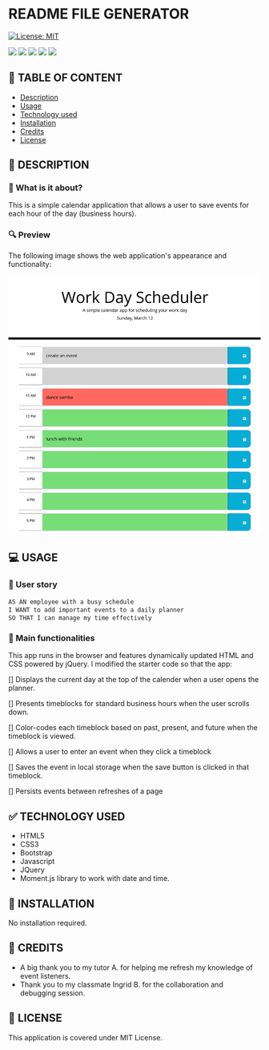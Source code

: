 # README FILE GENERATOR

[![License: MIT](https://img.shields.io/badge/License-MIT-yellow.svg)](https://opensource.org/licenses/MIT)

![](https://img.shields.io/badge/Javascript-black?style=flat&logo=javascript&logoWidth=23)
![](https://img.shields.io/badge/Html5-black?style=flat&logo=html5&logoWidth=23)
![](https://img.shields.io/badge/CSS3-black?style=flat&logo=css3&logoWidth=23)
![](https://img.shields.io/badge/Bootstrap-black?style=flat&logo=bootstrap&logoWidth=23)
![](https://img.shields.io/badge/jQuery-black?style=flat&logo=jquery&logoWidth=23)

## 🚩 TABLE OF CONTENT

- [Description](#-description)
- [Usage](#-usage)
- [Technology used](#-technology-used)
- [Installation](#-installation)
- [Credits](#-credits)
- [License](#-license)

## 📖 DESCRIPTION

### 🎯 What is it about?

This is a simple calendar application that allows a user to save events for each hour of the day (business hours).

### 🔍 Preview

The following image shows the web application's appearance and functionality:

![Project image](./images/daily-planner.png)

## 💻 USAGE

### 💬 User story

```
AS AN employee with a busy schedule
I WANT to add important events to a daily planner
SO THAT I can manage my time effectively
```

### 💬 Main functionalities

This app runs in the browser and features dynamically updated HTML and CSS powered by jQuery. I modified the starter code so that the app:

[] Displays the current day at the top of the calender when a user opens the planner.

[] Presents timeblocks for standard business hours when the user scrolls down.

[] Color-codes each timeblock based on past, present, and future when the timeblock is viewed.

[] Allows a user to enter an event when they click a timeblock

[] Saves the event in local storage when the save button is clicked in that timeblock.

[] Persists events between refreshes of a page

## ✅ TECHNOLOGY USED

- HTML5
- CSS3
- Bootstrap
- Javascript
- JQuery
- Moment.js library to work with date and time.

## 🚀 INSTALLATION

No installation required.

## 💬 CREDITS

- A big thank you to my tutor A. for helping me refresh my knowledge of event listeners.
- Thank you to my classmate Ingrid B. for the collaboration and debugging session.

## 📃 LICENSE

This application is covered under MIT License.
